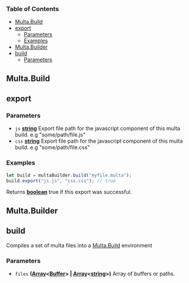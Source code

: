 <!-- Generated by documentation.js. Update this documentation by updating the source code. -->

### Table of Contents

-   [Multa.Build][1]
-   [export][2]
    -   [Parameters][3]
    -   [Examples][4]
-   [Multa.Builder][5]
-   [build][6]
    -   [Parameters][7]

## Multa.Build

## export

### Parameters

-   `js` **[string][8]** Export file path for the javascript component of this multa build. e.g "some/path/file.js"
-   `css` **[string][8]** Export file path for the javascript component of this multa build. e.g "some/path/file.css"

### Examples

```javascript
let build = multaBuilder.build("myfile.multa");
build.export("js.js", "css.css"); // true
```

Returns **[boolean][9]** true if this export was successful.

## Multa.Builder

## build

Compiles a set of multa files into a [Multa.Build][1] environment

### Parameters

-   `files` **([Array][10]&lt;[Buffer][11]> | [Array][10]&lt;[string][8]>)** Array of buffers or paths.

[1]: #multabuild

[2]: #export

[3]: #parameters

[4]: #examples

[5]: #multabuilder

[6]: #build

[7]: #parameters-1

[8]: https://developer.mozilla.org/docs/Web/JavaScript/Reference/Global_Objects/String

[9]: https://developer.mozilla.org/docs/Web/JavaScript/Reference/Global_Objects/Boolean

[10]: https://developer.mozilla.org/docs/Web/JavaScript/Reference/Global_Objects/Array

[11]: https://nodejs.org/api/buffer.html
